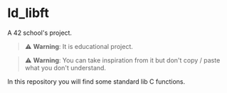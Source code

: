 # ld_libft
A 42 school's project.

> :warning: **Warning**: It is educational project.

> :warning: **Warning**: You can take inspiration from it but don't copy / paste what you don't understand.

In this repository you will find some standard lib C functions.
